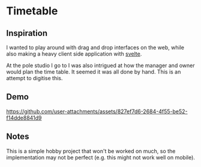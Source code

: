 # Timetable

## Inspiration

I wanted to play around with drag and drop interfaces on the web, while also making a heavy client side application with [svelte](https://svelte.dev).

At the pole studio I go to I was also intrigued at how the manager and owner would plan the time table. It seemed it was all done by hand. This is an attempt to digitise this.

## Demo

https://github.com/user-attachments/assets/827ef7d6-2684-4f55-be52-f14dde8841d9

## Notes

This is a simple hobby project that won't be worked on much, so the implementation may not be perfect (e.g. this might not work well on mobile).
